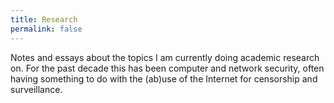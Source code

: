 ```yaml
---
title: Research
permalink: false
---
```


Notes and essays about the topics I am currently doing academic research on.
For the past decade this has been computer and network security, often
having something to do with the (ab)use of the Internet for censorship
and surveillance.
